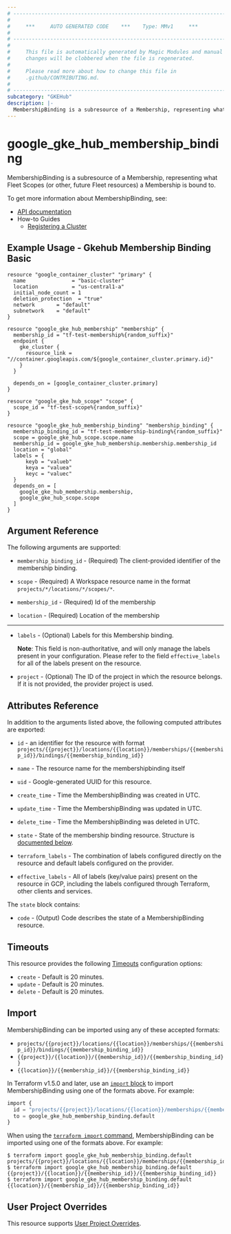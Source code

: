 ```yaml
---
# ----------------------------------------------------------------------------
#
#     ***     AUTO GENERATED CODE    ***    Type: MMv1     ***
#
# ----------------------------------------------------------------------------
#
#     This file is automatically generated by Magic Modules and manual
#     changes will be clobbered when the file is regenerated.
#
#     Please read more about how to change this file in
#     .github/CONTRIBUTING.md.
#
# ----------------------------------------------------------------------------
subcategory: "GKEHub"
description: |-
  MembershipBinding is a subresource of a Membership, representing what Fleet Scopes (or other, future Fleet resources) a Membership is bound to.
---
```


# google_gke_hub_membership_binding

MembershipBinding is a subresource of a Membership, representing what Fleet Scopes (or other, future Fleet resources) a Membership is bound to.


To get more information about MembershipBinding, see:

* [API documentation](https://cloud.google.com/anthos/fleet-management/docs/reference/rest/v1/projects.locations.memberships.bindings)
* How-to Guides
    * [Registering a Cluster](https://cloud.google.com/anthos/multicluster-management/connect/registering-a-cluster#register_cluster)

## Example Usage - Gkehub Membership Binding Basic


```hcl
resource "google_container_cluster" "primary" {
  name               = "basic-cluster"
  location           = "us-central1-a"
  initial_node_count = 1
  deletion_protection  = "true"
  network       = "default"
  subnetwork    = "default"
}

resource "google_gke_hub_membership" "membership" {
  membership_id = "tf-test-membership%{random_suffix}"
  endpoint {
    gke_cluster {
      resource_link = "//container.googleapis.com/${google_container_cluster.primary.id}"
    }
  }
  
  depends_on = [google_container_cluster.primary]
}

resource "google_gke_hub_scope" "scope" {
  scope_id = "tf-test-scope%{random_suffix}"
}

resource "google_gke_hub_membership_binding" "membership_binding" {
  membership_binding_id = "tf-test-membership-binding%{random_suffix}"
  scope = google_gke_hub_scope.scope.name
  membership_id = google_gke_hub_membership.membership.membership_id
  location = "global"
  labels = {
      keyb = "valueb"
      keya = "valuea"
      keyc = "valuec" 
  }
  depends_on = [
    google_gke_hub_membership.membership,
    google_gke_hub_scope.scope
  ]
}
```

## Argument Reference

The following arguments are supported:


* `membership_binding_id` -
  (Required)
  The client-provided identifier of the membership binding.

* `scope` -
  (Required)
  A Workspace resource name in the format
  `projects/*/locations/*/scopes/*`.

* `membership_id` -
  (Required)
  Id of the membership

* `location` -
  (Required)
  Location of the membership


- - -


* `labels` -
  (Optional)
  Labels for this Membership binding.

  **Note**: This field is non-authoritative, and will only manage the labels present in your configuration.
  Please refer to the field `effective_labels` for all of the labels present on the resource.

* `project` - (Optional) The ID of the project in which the resource belongs.
    If it is not provided, the provider project is used.


## Attributes Reference

In addition to the arguments listed above, the following computed attributes are exported:

* `id` - an identifier for the resource with format `projects/{{project}}/locations/{{location}}/memberships/{{membership_id}}/bindings/{{membership_binding_id}}`

* `name` -
  The resource name for the membershipbinding itself

* `uid` -
  Google-generated UUID for this resource.

* `create_time` -
  Time the MembershipBinding was created in UTC.

* `update_time` -
  Time the MembershipBinding was updated in UTC.

* `delete_time` -
  Time the MembershipBinding was deleted in UTC.

* `state` -
  State of the membership binding resource.
  Structure is [documented below](#nested_state).

* `terraform_labels` -
  The combination of labels configured directly on the resource
   and default labels configured on the provider.

* `effective_labels` -
  All of labels (key/value pairs) present on the resource in GCP, including the labels configured through Terraform, other clients and services.


<a name="nested_state"></a>The `state` block contains:

* `code` -
  (Output)
  Code describes the state of a MembershipBinding resource.

## Timeouts

This resource provides the following
[Timeouts](https://developer.hashicorp.com/terraform/plugin/sdkv2/resources/retries-and-customizable-timeouts) configuration options:

- `create` - Default is 20 minutes.
- `update` - Default is 20 minutes.
- `delete` - Default is 20 minutes.

## Import


MembershipBinding can be imported using any of these accepted formats:

* `projects/{{project}}/locations/{{location}}/memberships/{{membership_id}}/bindings/{{membership_binding_id}}`
* `{{project}}/{{location}}/{{membership_id}}/{{membership_binding_id}}`
* `{{location}}/{{membership_id}}/{{membership_binding_id}}`


In Terraform v1.5.0 and later, use an [`import` block](https://developer.hashicorp.com/terraform/language/import) to import MembershipBinding using one of the formats above. For example:

```tf
import {
  id = "projects/{{project}}/locations/{{location}}/memberships/{{membership_id}}/bindings/{{membership_binding_id}}"
  to = google_gke_hub_membership_binding.default
}
```

When using the [`terraform import` command](https://developer.hashicorp.com/terraform/cli/commands/import), MembershipBinding can be imported using one of the formats above. For example:

```
$ terraform import google_gke_hub_membership_binding.default projects/{{project}}/locations/{{location}}/memberships/{{membership_id}}/bindings/{{membership_binding_id}}
$ terraform import google_gke_hub_membership_binding.default {{project}}/{{location}}/{{membership_id}}/{{membership_binding_id}}
$ terraform import google_gke_hub_membership_binding.default {{location}}/{{membership_id}}/{{membership_binding_id}}
```

## User Project Overrides

This resource supports [User Project Overrides](https://registry.terraform.io/providers/hashicorp/google/latest/docs/guides/provider_reference#user_project_override).
